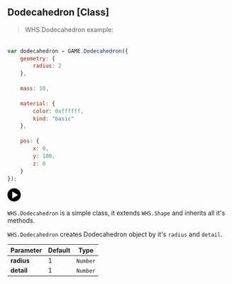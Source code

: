 <h2 class="ws" id="dodecahedron">Dodecahedron [Class]</h2>

> WHS.Dodecahedron example: 

```javascript

var dodecahedron = GAME.Dodecahedron({
    geometry: {
        radius: 2
    },

    mass: 10,

    material: {
        color: 0xffffff,
        kind: "basic"
    },

    pos: {
        x: 0,
        y: 100,
        z: 0
    }
});

```

<div id="dodecahedron_ex" class="example output">
    <div class="splash" onclick="Dodecahedron_example.start()">
        <img src="images/play.png" width="30" height="30">
    </div>
</div>

`WHS.Dodecahedron` is a simple class, it extends `WHS.Shape` and inherits all it's methods.

`WHS.Dodecahedron` creates Dodecahedron object by it's `radius` and `detail`.

Parameter         |       Default        | Type      | 
----------------- | -------------------- | --------- | 
**radius**        | 1                    | `Number`  |
**detail**        | 1                    | `Number`  | 

<script src="https://gist.github.com/sasha240100/6c36848a37c9d8833ace.js"></script>